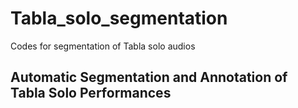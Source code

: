 # Tabla_solo_segmentation
Codes for segmentation of Tabla solo audios
## Automatic Segmentation and Annotation of Tabla Solo Performances 
